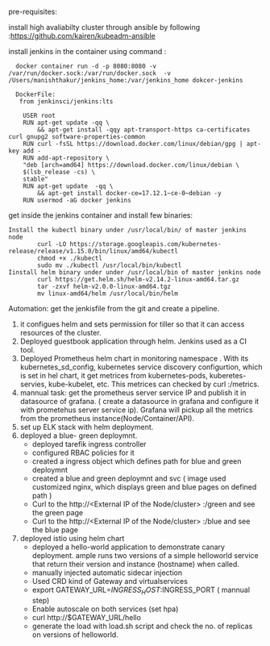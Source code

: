 

pre-requisites: 

install high avaliabilty cluster through ansible by following :https://github.com/kairen/kubeadm-ansible

install  jenkins in the container using command : 
      
      docker container run -d -p 8080:8080 -v /var/run/docker.sock:/var/run/docker.sock  -v /Users/manishthakur/jenkins_home:/var/jenkins_home dokcer-jenkins

      DockerFile:
       from jenkinsci/jenkins:lts
  
        USER root
        RUN apt-get update -qq \
            && apt-get install -qqy apt-transport-https ca-certificates curl gnupg2 software-properties-common
        RUN curl -fsSL https://download.docker.com/linux/debian/gpg | apt-key add -
        RUN add-apt-repository \
        "deb [arch=amd64] https://download.docker.com/linux/debian \
        $(lsb_release -cs) \
        stable"
        RUN apt-get update  -qq \
            && apt-get install docker-ce=17.12.1~ce-0~debian -y
        RUN usermod -aG docker jenkins

get inside the jenkins container and install  few binaries:

    Install the kubectl binary under /usr/local/bin/ of master jenkins node
            curl -LO https://storage.googleapis.com/kubernetes-release/release/v1.15.0/bin/linux/amd64/kubectl
            chmod +x ./kubectl
            sudo mv ./kubectl /usr/local/bin/kubectl
    Iinstall helm binary under under /usr/local/bin of master jenkins node
            curl https://get.helm.sh/helm-v2.14.2-linux-amd64.tar.gz
            tar -zxvf helm-v2.0.0-linux-amd64.tgz
            mv linux-amd64/helm /usr/local/bin/helm 


Automation: get the jenkisfile from the  git and create a pipeline.

1) it configues helm and sets permission for tiller so that it can access resources of the cluster.  
2) Deployed guestbook application through helm.  Jenkins used as a CI tool.
3) Deployed Prometheus helm chart in monitoring namespace . With its  kubernetes_sd_config, kubernetes service discovery configurtion, which is set in hel chart, it get
   metrices from kubernetes-pods, kuberetes-servies, kube-kubelet,  etc. This metrices can  checked by  curl <node-ip>:<prometheus-port>/metrics. 
4) mannual task: get  the prometheus server service IP and publish  it in datasource of grafana. ( create  a datasource in grafana and configure it with prometehus 
   server service ip). Grafana will  pickup  all the  metrics from the  prometheus  instance(Node/Container/API).
5) set up ELK stack with  helm deployment.
6) deployed a blue- green deploymnt.
   -  deployed tarefik ingress controller
   -  configured RBAC policies for it
   -  created a ingress object which defines path for blue and green deploymnt
   -  created a blue and green deploymnt and svc ( image used customized nginx, which displays green and blue pages on defined path ) 
   -  Curl to the http://<External IP of the Node/cluster> :<node-port-of traefik-ing>/green and see the green page
   -  Curl to the http://<External IP of the Node/cluster> :<node-port-of traefik-ing>/blue and see the blue page
7) deployed istio using helm chart
   -  deployed a hello-world application  to demonstrate canary deployment. ample runs two versions of a simple helloworld service
        that return their version and instance (hostname) when called.
   -  manually injected automatic sidecar injection  
   -  Used CRD kind of Gateway and virtualservices 
   -  export GATEWAY_URL=$INGRESS_HOST:$INGRESS_PORT ( mannual step)
   -  Enable autoscale on both services (set hpa)
   -  curl http://$GATEWAY_URL/hello
   -  generate the  load with load.sh  script and check  the no. of replicas on versions of helloworld.


